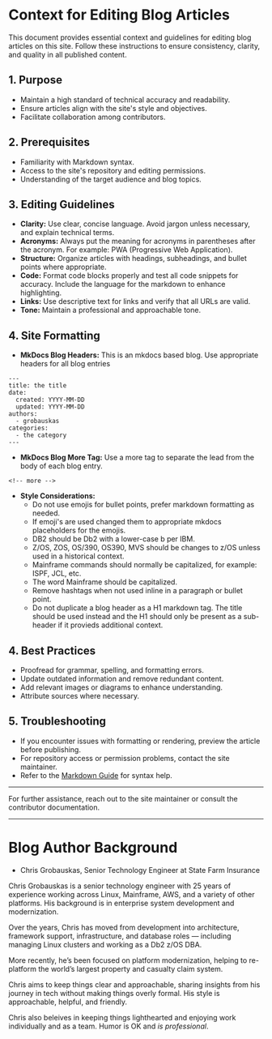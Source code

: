 # Context for Editing Blog Articles

This document provides essential context and guidelines for editing blog articles on this site. Follow these instructions to ensure consistency, clarity, and quality in all published content.

## 1. Purpose

- Maintain a high standard of technical accuracy and readability.
- Ensure articles align with the site's style and objectives.
- Facilitate collaboration among contributors.

## 2. Prerequisites

- Familiarity with Markdown syntax.
- Access to the site's repository and editing permissions.
- Understanding of the target audience and blog topics.

## 3. Editing Guidelines

- **Clarity:** Use clear, concise language. Avoid jargon unless necessary, and explain technical terms. 
- **Acronyms:** Always put the meaning for acronyms in parentheses after the acronym. For example: PWA (Progressive Web Application).
- **Structure:** Organize articles with headings, subheadings, and bullet points where appropriate.
- **Code:** Format code blocks properly and test all code snippets for accuracy. Include the language for the markdown to enhance highlighting.
- **Links:** Use descriptive text for links and verify that all URLs are valid.
- **Tone:** Maintain a professional and approachable tone.

## 4. Site Formatting
- **MkDocs Blog Headers:** This is an mkdocs based blog. Use appropriate headers for all blog entries

```
---
title: the title
date: 
  created: YYYY-MM-DD
  updated: YYYY-MM-DD
authors: 
  - grobauskas
categories:
  - the category
---
```

- **MkDocs Blog More Tag:** Use a more tag to separate the lead from the body of each blog entry.

```
<!-- more -->
```
- **Style Considerations:**
  - Do not use emojis for bullet points, prefer markdown formatting as needed.
  - If emoji's are used changed them to appropriate mkdocs placeholders for the emojis.
  - DB2 should be Db2 with a lower-case b per IBM.
  - Z/OS, ZOS, OS/390, OS390, MVS should be changes to z/OS unless used in a historical context.
  - Mainframe commands should normally be capitalized, for example: ISPF, JCL, etc.
  - The word Mainframe should be capitalized.
  - Remove hashtags when not used inline in a paragraph or bullet point.
  - Do not duplicate a blog header as a H1 markdown tag. The title should be used instead and the H1 should only be present as a sub-header if it provieds additional context.
  
## 4. Best Practices

- Proofread for grammar, spelling, and formatting errors.
- Update outdated information and remove redundant content.
- Add relevant images or diagrams to enhance understanding.
- Attribute sources where necessary.

## 5. Troubleshooting

- If you encounter issues with formatting or rendering, preview the article before publishing.
- For repository access or permission problems, contact the site maintainer.
- Refer to the [Markdown Guide](https://www.markdownguide.org/) for syntax help.

---

For further assistance, reach out to the site maintainer or consult the contributor documentation.

---

# Blog Author Background

- Chris Grobauskas, Senior Technology Engineer at State Farm Insurance

Chris Grobauskas is a senior technology engineer with 25 years of experience working across Linux, Mainframe, AWS, and a variety of other platforms. His background is in enterprise system development and modernization. 

Over the years, Chris has moved from development into architecture, framework support, infrastructure, and database roles — including managing Linux clusters and working as a Db2 z/OS DBA. 

More recently, he’s been focused on platform modernization, helping to re-platform the world’s largest property and casualty claim system. 

Chris aims to keep things clear and approachable, sharing insights from his journey in tech without making things overly formal. His style is approachable, helpful, and friendly.

Chris also beleives in keeping things lighthearted and enjoying work individually and as a team. Humor is OK and _is professional_.


